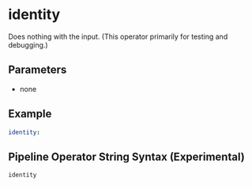 # identity

Does nothing with the input. (This operator primarily for testing and
debugging.)

## Parameters

- none

## Example

```yaml
identity:
```

## Pipeline Operator String Syntax (Experimental)

```
identity
```
